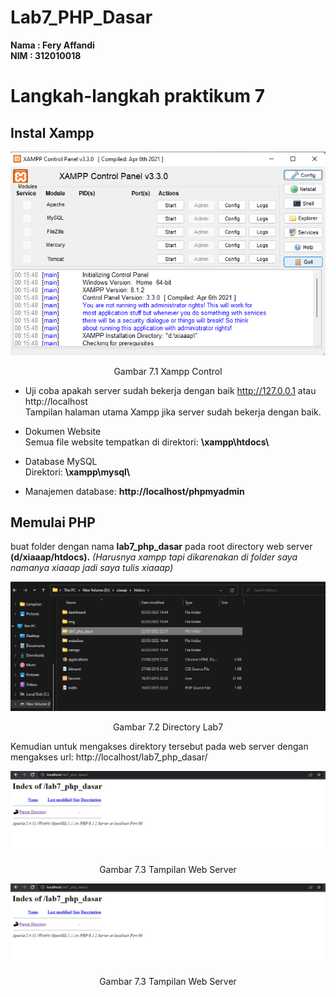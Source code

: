 # Lab7_PHP_Dasar

**Nama : Fery Affandi** <br>
**NIM : 312010018** <br>

# Langkah-langkah praktikum 7

##  Instal Xampp

![](foto/1.png)
<p align="center"> Gambar 7.1 Xampp Control

- Uji coba apakah server sudah bekerja dengan baik
http://127.0.0.1 atau http://localhost <br> 
Tampilan halaman utama Xampp jika server sudah bekerja dengan baik.

- Dokumen Website <br>
Semua file website tempatkan di direktori: <b>\xampp\htdocs\ </b>

- Database MySQL  <br>
Direktori: <b> \xampp\mysql\ </b>

- Manajemen database: <b> http://localhost/phpmyadmin </b> 


## <b> Memulai PHP </b>

buat folder dengan nama <b>lab7_php_dasar</b> pada root directory web  server <b>(d/xiaaap/htdocs).</b> 
*(Harusnya xampp tapi dikarenakan di folder saya namanya xiaaap jadi saya tulis xiaaap)*

![](foto/2.png)
<p align="center">Gambar 7.2 Directory Lab7

Kemudian untuk mengakses direktory tersebut pada web server dengan mengakses url: http://localhost/lab7_php_dasar/ 

![](foto/3.png)
<p align="center">Gambar 7.3 Tampilan Web Server


![](foto/3.png)
<p align="center">Gambar 7.3 Tampilan Web Server



